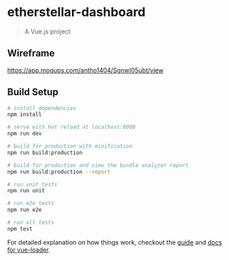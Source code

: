 # etherstellar-dashboard

> A Vue.js project

## Wireframe

https://app.moqups.com/antho1404/SgnwI05ubt/view

## Build Setup

``` bash
# install dependencies
npm install

# serve with hot reload at localhost:8080
npm run dev

# build for production with minification
npm run build:production

# build for production and view the bundle analyzer report
npm run build:production --report

# run unit tests
npm run unit

# run e2e tests
npm run e2e

# run all tests
npm test
```

For detailed explanation on how things work, checkout the [guide](http://vuejs-templates.github.io/webpack/) and [docs for vue-loader](http://vuejs.github.io/vue-loader).
